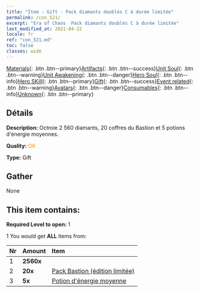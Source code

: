 ```yaml
---
title: "Item - Gift - Pack diamants doublés C à durée limitée"
permalink: /con_521/
excerpt: "Era of Chaos  Pack diamants doublés C à durée limitée"
last_modified_at: 2021-04-22
locale: fr
ref: "con_521.md"
toc: false
classes: wide
---
```

 [Materials](/ItemsFR/){: .btn .btn--primary}[Artifacts](/ItemsFR/Artifacts/){: .btn .btn--success}[Unit Soul](/ItemsFR/UnitSoul/){: .btn .btn--warning}[Unit Awakening](/ItemsFR/UnitAwakening/){: .btn .btn--danger}[Hero Soul](/ItemsFR/HeroSoul/){: .btn .btn--info}[Hero SKill](/ItemsFR/HeroSkill/){: .btn .btn--primary}[Gift](/ItemsFR/Gift/){: .btn .btn--success}[Event related](/ItemsFR/Events/){: .btn .btn--warning}[Avatars](/ItemsFR/Avatars/){: .btn .btn--danger}[Consumables](/ItemsFR/Consumables/){: .btn .btn--info}[Unknown](/ItemsFR/Unknown/){: .btn .btn--primary}

## Détails
 **Description:** Octroie 2 560 diamants, 20 coffres du Bastion et 5 potions d'énergie moyennes.

 **Quality:** <span style="color: #FF8C00">OK</span>

 **Type:** Gift

## Gather

  None

## This item contains:

 **Required Level to open:** 1

 1 You would get **ALL** items  from:

  | Nr | Amount |     Item    |
  |:---|:-------|:------------|
  | 1 |  **2560x** | <i class="fas fa-gem"/> |  | 
  | 2 |  **20x** | [Pack Bastion (édition limitée)](/fr/Items/con_2103/) |  | 
  | 3 |  **5x** | [Potion d'énergie moyenne](/fr/Items/con_705/) |  | 
